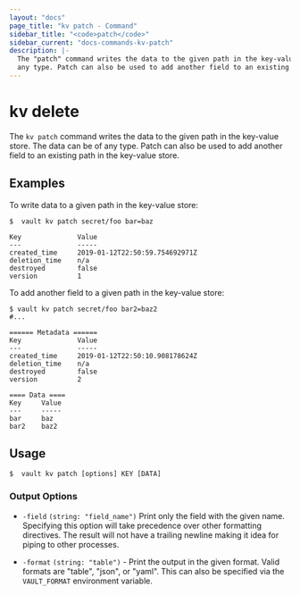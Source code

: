 ```yaml
---
layout: "docs"
page_title: "kv patch - Command"
sidebar_title: "<code>patch</code>"
sidebar_current: "docs-commands-kv-patch"
description: |-
  The "patch" command writes the data to the given path in the key-value store. The data can be of
  any type. Patch can also be used to add another field to an existing path in the key-value store.
---
```


# kv delete

The `kv patch` command writes the data to the given path in the key-value store. The data can be of
  any type. Patch can also be used to add another field to an existing path in the key-value store.

## Examples

To write data to a given path in the key-value store:

```text
$  vault kv patch secret/foo bar=baz

Key              Value
---              -----
created_time     2019-01-12T22:50:59.754692971Z
deletion_time    n/a
destroyed        false
version          1
```

To add another field to a given path in the key-value store:

```text
$ vault kv patch secret/foo bar2=baz2
#...

====== Metadata ======
Key              Value
---              -----
created_time     2019-01-12T22:50:10.908178624Z
deletion_time    n/a
destroyed        false
version          2

==== Data ====
Key     Value
---     -----
bar     baz
bar2    baz2
```

## Usage

```text 
$  vault kv patch [options] KEY [DATA]
```

### Output Options

- `-field` `(string: "field_name")`
  Print only the field with the given name. Specifying this option will
  take precedence over other formatting directives. The result will not
  have a trailing newline making it idea for piping to other processes.
  
- `-format` `(string: "table")` - Print the output in the given format. Valid
  formats are "table", "json", or "yaml". This can also be specified via the
  `VAULT_FORMAT` environment variable.
